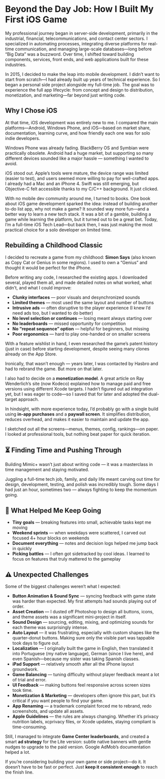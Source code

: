 # Beyond the Day Job: How I Built My First iOS Game

My professional journey began in server-side development, primarily in the industrial, financial, telecommunications, and contact center sectors. I specialized in automating processes, integrating diverse platforms for real-time communication, and managing large-scale databases—long before “Big Data” was a buzzword. Over time, I shifted toward building components, services, front ends, and web applications built for these industries.

In 2015, I decided to make the leap into mobile development. I didn’t want to start from scratch—I had already built up years of technical experience. So I began a personal side project alongside my full-time job. The goal was to experience the full app lifecycle: from concept and design to distribution, monetization, and marketing—far beyond just writing code.

## Why I Chose iOS

At that time, iOS development was entirely new to me. I compared the main platforms—Android, Windows Phone, and iOS—based on market share, documentation, learning curve, and how friendly each one was for solo indie developers.

Windows Phone was already fading. BlackBerry OS and Symbian were practically obsolete. Android had a huge market, but supporting so many different devices sounded like a major hassle — something I wanted to avoid.

iOS stood out. Apple’s tools were mature, the device range was limited (easier to test), and users seemed more willing to pay for well-crafted apps. I already had a Mac and an iPhone 4. Swift was still emerging, but Objective-C felt accessible thanks to my C/C++ background. It just clicked.

With no mobile dev community around me, I turned to books. One book about iOS game development sparked the idea: instead of building another to-do list app, why not make a game? It sounded way more fun—and a better way to learn a new tech stack. It was a bit of a gamble, building a game while learning the platform, but it turned out to be a great bet. Today, I’m a full-time iOS Tech Lead—but back then, I was just making the most practical choice for a solo developer on limited time.

## Rebuilding a Childhood Classic

I decided to recreate a game from my childhood: **Simon Says** (also known as Copy Cat or Genius in some regions). I used to own a “Genius” and thought it would be perfect for the iPhone.

Before writing any code, I researched the existing apps. I downloaded several, played them all, and made detailed notes on what worked, what didn’t, and what I could improve:

* **Clunky interfaces** — poor visuals and desynchronized sounds  
* **Limited themes** — most used the same layout and number of buttons  
* **Intrusive ads** — often disruptive to the player experience (I knew I’d need ads too, but I wanted to do better) 
* **No level selection or continues** — losing meant always starting over  
* **No leaderboards** — missed opportunity for competition  
* **No “repeat sequence” option** — helpful for beginners, but missing  
* **Poor ergonomics** — hard to play one-handed or on smaller screens

With a feature wishlist in hand, I even researched the game’s patent history (just in case) before starting development, despite seeing many clones already on the App Store.

Ironically, that wasn’t enough — years later, I was contacted by Hasbro and had to rebrand the game. But more on that later.

I also had to decide on a **monetization model**. A great article on Ray Wenderlich’s site (now Kodeco) explained how to manage paid and free versions using different Xcode targets. I hadn’t figured out ad integration yet, but I was eager to code—so I saved that for later and adopted the dual-target approach.

In hindsight, with more experience today, I’d probably go with a single build using **in-app purchases** and a **paywall screen**. It simplifies distribution, reduces overhead, and makes it easier to maintain and update the app.

I sketched out all the screens—menus, themes, config, rankings—on paper. I looked at professional tools, but nothing beat paper for quick iteration.

## ⏳ Finding Time and Pushing Through

Building Mimic+ wasn’t just about writing code — it was a masterclass in time management and staying motivated.

Juggling a full-time tech job, family, and daily life meant carving out time for design, development, testing, and polish was incredibly tough. Some days I had just an hour, sometimes two — always fighting to keep the momentum going.

## 🚀 What Helped Me Keep Going

* **Tiny goals** — breaking features into small, achievable tasks kept me moving  
* **Weekend sprints** — when weekdays were scattered, I carved out focused 4+ hour blocks on weekends  
* **Document everything** — notes and decision logs helped me jump back in quickly  
* **Picking battles** — I often got sidetracked by cool ideas. I learned to focus on features that truly mattered to the gameplay

## ⚠️ Unexpected Challenges

Some of the biggest challenges weren’t what I expected:

* **Button Animation & Sound Sync** — syncing feedback with game state was harder than expected. My first attempts had sounds playing out of order.  
* **Asset Creation** — I dusted off Photoshop to design all buttons, icons, and theme assets was a significant mini-project in itself.
* **Sound Design** — sourcing, editing, mixing, and optimizing sounds for each theme was surprisingly intense.  
* **Auto Layout** — it was frustrating, especially with custom shapes like the quarter-donut buttons. Making sure only the visible part was tappable took days to figure out.  
* **Localization** — I originally built the game in English, then translated it into Portuguese (my native language), German (since I live here), and even Spanish—because my sister was taking Spanish classes.  
* **iPad Support** — relatively smooth after all the iPhone layout groundwork.  
* **Game Balancing** — tuning difficulty without player feedback meant a lot of trial and error.  
* **UI Feedback** — making buttons feel responsive across screen sizes took time.  
* **Monetization & Marketing** — developers often ignore this part, but it’s critical if you want people to find your game.  
* **App Renaming** — a trademark complaint forced me to rebrand, redo screenshots, and update all assets.  
* **Apple Guidelines** — the rules are always changing. Whether it’s privacy nutrition labels, xcprivacy files, or Xcode updates, staying compliant is time-consuming.

Still, I managed to integrate **Game Center leaderboards**, and created a smart **ad strategy** for the Lite version: subtle native banners with gentle nudges to upgrade to the paid version. Google AdMob’s documentation helped a lot.

If you’re considering building your own game or side project—do it. It doesn’t have to be fast or perfect. Just **keep it consistent enough** to reach the finish line.

